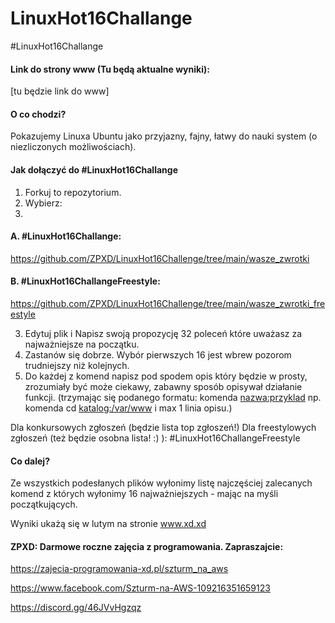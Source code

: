 # LinuxHot16Challange


#LinuxHot16Challange

#### Link do strony www (Tu będą aktualne wyniki):
[tu będzie link do www]


#### O co chodzi?

Pokazujemy Linuxa Ubuntu jako przyjazny, fajny, łatwy do nauki system (o niezliczonych możliwościach).


#### Jak dołączyć do #LinuxHot16Challange

1. Forkuj to repozytorium.
2. Wybierz:
3. 
#### A. #LinuxHot16Challange:

https://github.com/ZPXD/LinuxHot16Challenge/tree/main/wasze_zwrotki

#### B. #LinuxHot16ChallangeFreestyle:

https://github.com/ZPXD/LinuxHot16Challenge/tree/main/wasze_zwrotki_freestyle

3. Edytuj plik i Napisz swoją propozycję 32 poleceń które uważasz za najważniejsze na początku.
4. Zastanów się dobrze. Wybór pierwszych 16 jest wbrew pozorom trudniejszy niż kolejnych.
5. Do każdej z komend napisz pod spodem opis który będzie w prosty, zrozumiały być może ciekawy, zabawny sposób opisywał działanie funkcji. (trzymając się podanego formatu: komenda <nazwa:przyklad> np. komenda cd <katalog:/var/www> i max 1 linia opisu.)

Dla konkursowych zgłoszeń (będzie lista top zgłoszeń!)
Dla freestylowych zgłoszeń (też będzie osobna lista! :) ): #LinuxHot16ChallangeFreestyle

#### Co dalej?

Ze wszystkich podesłanych plików wyłonimy listę najczęściej zalecanych komend z których wyłonimy 16 najważniejszych - mając na myśli początkujących.

Wyniki ukażą się w lutym na stronie
www.xd.xd



#### ZPXD: Darmowe roczne zajęcia z programowania. Zapraszajcie:

https://zajecia-programowania-xd.pl/szturm_na_aws

https://www.facebook.com/Szturm-na-AWS-109216351659123

https://discord.gg/46JVvHgzqz
